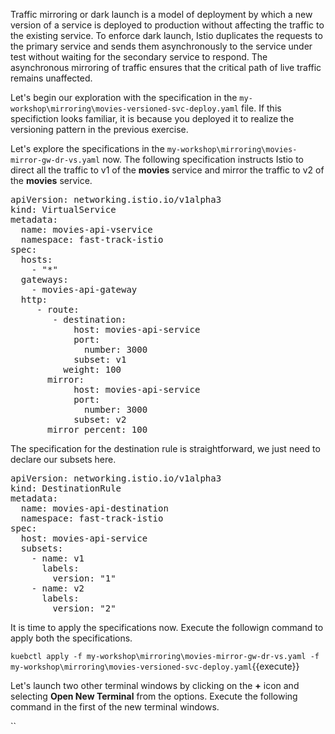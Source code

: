 Traffic mirroring or dark launch is a model of deployment by which a new version of a service is deployed to production without affecting the traffic to the existing service. To enforce dark launch, Istio duplicates the requests to the primary service and sends them asynchronously to the service under test without waiting for the secondary service to respond. The asynchronous mirroring of traffic ensures that the critical path of live traffic remains unaffected.

Let's begin our exploration with the specification in the `my-workshop\mirroring\movies-versioned-svc-deploy.yaml` file. If this specifiction looks familiar, it is because you deployed it to realize the versioning pattern in the previous exercise.

Let's explore the specifications in the `my-workshop\mirroring\movies-mirror-gw-dr-vs.yaml` now. The following specification instructs Istio to direct all the traffic to v1 of the **movies** service and mirror the traffic to v2 of the **movies** service.

<pre>
apiVersion: networking.istio.io/v1alpha3
kind: VirtualService
metadata:
  name: movies-api-vservice
  namespace: fast-track-istio
spec:
  hosts:
    - "*"
  gateways:
    - movies-api-gateway
  http:
     - route:
        - destination:
            host: movies-api-service
            port:
              number: 3000
            subset: v1
          weight: 100
       mirror:
            host: movies-api-service
            port:
              number: 3000
            subset: v2
       mirror_percent: 100
</pre>

The specification for the destination rule is straightforward, we just need to declare our subsets here.

<pre>
apiVersion: networking.istio.io/v1alpha3
kind: DestinationRule
metadata:
  name: movies-api-destination
  namespace: fast-track-istio
spec:
  host: movies-api-service
  subsets:
    - name: v1
      labels:
        version: "1"
    - name: v2
      labels:
        version: "2"
</pre>

It is time to apply the specifications now. Execute the followign command to apply both the specifications.

`kuebctl apply -f my-workshop\mirroring\movies-mirror-gw-dr-vs.yaml -f my-workshop\mirroring\movies-versioned-svc-deploy.yaml`{{execute}}

Let's launch two other terminal windows by clicking on the **+** icon and selecting **Open New Terminal** from the options. Execute the following command in the first of the new terminal windows.

``